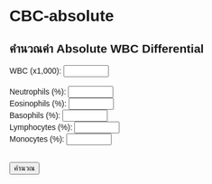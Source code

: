 # CBC-absolute
<!DOCTYPE html>
<html lang="th">
<head>
  <meta charset="UTF-8">
  <title>WBC Differential Calculator</title>
  <style>
    body { font-family: Arial, sans-serif; padding: 20px; }
    input { width: 80px; }
    table { border-collapse: collapse; margin-top: 20px; }
    td, th { border: 1px solid #ccc; padding: 8px; }
  </style>
</head>
<body>
  <h2>คำนวณค่า Absolute WBC Differential</h2>

  <label>WBC (x1,000): <input type="number" id="wbc" step="0.01"></label><br><br>
  <label>Neutrophils (%): <input type="number" id="neu" step="0.1"></label><br>
  <label>Eosinophils (%): <input type="number" id="eos" step="0.1"></label><br>
  <label>Basophils (%): <input type="number" id="baso" step="0.1"></label><br>
  <label>Lymphocytes (%): <input type="number" id="lymph" step="0.1"></label><br>
  <label>Monocytes (%): <input type="number" id="mono" step="0.1"></label><br><br>

  <button onclick="calculate()">คำนวณ</button>

  <div id="result"></div>

  <script>
    function calculate() {
      const wbc = parseFloat(document.getElementById("wbc").value) * 1000;
      const neu = parseFloat(document.getElementById("neu").value);
      const eos = parseFloat(document.getElementById("eos").value);
      const baso = parseFloat(document.getElementById("baso").value);
      const lymph = parseFloat(document.getElementById("lymph").value);
      const mono = parseFloat(document.getElementById("mono").value);

      const resultHTML = `
        <table>
          <tr><th>เซลล์</th><th>Absolute (เซลล์/µL)</th><th>ช่วงค่าปกติ</th></tr>
          <tr><td>Neutrophils (${neu}%)</td><td>${Math.round(wbc * neu / 100)}</td><td>2,000–7,000</td></tr>
          <tr><td>Eosinophils (${eos}%)</td><td>${Math.round(wbc * eos / 100)}</td><td>50–500</td></tr>
          <tr><td>Basophils (${baso}%)</td><td>${Math.round(wbc * baso / 100)}</td><td>0–100</td></tr>
          <tr><td>Lymphocytes (${lymph}%)</td><td>${Math.round(wbc * lymph / 100)}</td><td>1,000–4,800</td></tr>
          <tr><td>Monocytes (${mono}%)</td><td>${Math.round(wbc * mono / 100)}</td><td>200–800</td></tr>
        </table>
      `;
      document.getElementById("result").innerHTML = resultHTML;
    }
  </script>
</body>
</html>
